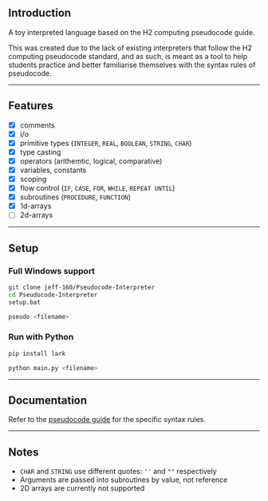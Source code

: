 ## Introduction

A toy interpreted language based on the H2 computing pseudocode guide.  
  
This was created due to the lack of existing interpreters that follow the H2 computing pseudocode standard, and as such, is meant as a tool to help students practice and better familiarise themselves with the syntax rules of pseudocode.  

---

## Features

- [x] comments  
- [x] i/o    
- [x] primitive types (`INTEGER`, `REAL`, `BOOLEAN`, `STRING`, `CHAR`)  
- [x] type casting  
- [x] operators (arithemtic, logical, comparative)
- [x] variables, constants  
- [x] scoping
- [x] flow control (`IF`, `CASE`, `FOR`, `WHILE`, `REPEAT UNTIL`)  
- [x] subroutines (`PROCEDURE`, `FUNCTION`)
- [x] 1d-arrays
- [ ] 2d-arrays

---

## Setup

### Full Windows support
```bash
git clone jeff-160/Pseudocode-Interpreter
cd Pseudocode-Interpreter
setup.bat

pseudo <filename>
```

### Run with Python
```bash
pip install lark

python main.py <filename>
```

--- 

## Documentation

Refer to the [pseudocode guide](documentation.pdf) for the specific syntax rules.  

--- 

## Notes

- `CHAR` and `STRING` use different quotes: `''` and `""` respectively
- Arguments are passed into subroutines by value, not reference
- 2D arrays are currently not supported